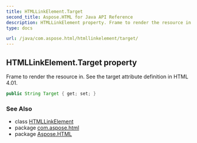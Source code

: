 ```yaml
---
title: HTMLLinkElement.Target
second_title: Aspose.HTML for Java API Reference
description: HTMLLinkElement property. Frame to render the resource in. See the target attribute definition in HTML 4.01
type: docs

url: /java/com.aspose.html/htmllinkelement/target/
---
```

## HTMLLinkElement.Target property

Frame to render the resource in. See the target attribute definition in HTML 4.01.

```java
public String Target { get; set; }
```

### See Also

* class [HTMLLinkElement](../)
* package [com.aspose.html](../../../com.aspose.html/)
* package [Aspose.HTML](../../../)
